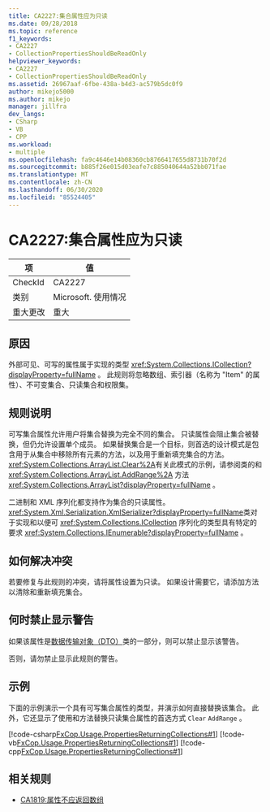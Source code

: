 ```yaml
---
title: CA2227:集合属性应为只读
ms.date: 09/28/2018
ms.topic: reference
f1_keywords:
- CA2227
- CollectionPropertiesShouldBeReadOnly
helpviewer_keywords:
- CA2227
- CollectionPropertiesShouldBeReadOnly
ms.assetid: 26967aaf-6fbe-438a-b4d3-ac579b5dc0f9
author: mikejo5000
ms.author: mikejo
manager: jillfra
dev_langs:
- CSharp
- VB
- CPP
ms.workload:
- multiple
ms.openlocfilehash: fa9c4646e14b08360cb8766417655d8731b70f2d
ms.sourcegitcommit: b885f26e015d03eafe7c885040644a52bb071fae
ms.translationtype: MT
ms.contentlocale: zh-CN
ms.lasthandoff: 06/30/2020
ms.locfileid: "85524405"
---
```

# <a name="ca2227-collection-properties-should-be-read-only"></a>CA2227:集合属性应为只读

|项|值|
|-|-|
|CheckId|CA2227|
|类别|Microsoft. 使用情况|
|重大更改|重大|

## <a name="cause"></a>原因

外部可见、可写的属性属于实现的类型 <xref:System.Collections.ICollection?displayProperty=fullName> 。 此规则将忽略数组、索引器（名称为 "Item" 的属性）、不可变集合、只读集合和权限集。

## <a name="rule-description"></a>规则说明

可写集合属性允许用户将集合替换为完全不同的集合。 只读属性会阻止集合被替换，但仍允许设置单个成员。 如果替换集合是一个目标，则首选的设计模式是包含用于从集合中移除所有元素的方法，以及用于重新填充集合的方法。 <xref:System.Collections.ArrayList.Clear%2A>有关此模式的示例，请参阅类的和 <xref:System.Collections.ArrayList.AddRange%2A> 方法 <xref:System.Collections.ArrayList?displayProperty=fullName> 。

二进制和 XML 序列化都支持作为集合的只读属性。 <xref:System.Xml.Serialization.XmlSerializer?displayProperty=fullName>类对于实现和以便可 <xref:System.Collections.ICollection> 序列化的类型具有特定的要求 <xref:System.Collections.IEnumerable?displayProperty=fullName> 。

## <a name="how-to-fix-violations"></a>如何解决冲突

若要修复与此规则的冲突，请将属性设置为只读。 如果设计需要它，请添加方法以清除和重新填充集合。

## <a name="when-to-suppress-warnings"></a>何时禁止显示警告

如果该属性是[数据传输对象（DTO）](/previous-versions/msp-n-p/ff649585(v=pandp.10))类的一部分，则可以禁止显示该警告。

否则，请勿禁止显示此规则的警告。

## <a name="example"></a>示例

下面的示例演示一个具有可写集合属性的类型，并演示如何直接替换该集合。 此外，它还显示了使用和方法替换只读集合属性的首选方式 `Clear` `AddRange` 。

[!code-csharp[FxCop.Usage.PropertiesReturningCollections#1](../code-quality/codesnippet/CSharp/ca2227-collection-properties-should-be-read-only_1.cs)]
[!code-vb[FxCop.Usage.PropertiesReturningCollections#1](../code-quality/codesnippet/VisualBasic/ca2227-collection-properties-should-be-read-only_1.vb)]
[!code-cpp[FxCop.Usage.PropertiesReturningCollections#1](../code-quality/codesnippet/CPP/ca2227-collection-properties-should-be-read-only_1.cpp)]

## <a name="related-rules"></a>相关规则

- [CA1819:属性不应返回数组](../code-quality/ca1819.md)
